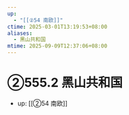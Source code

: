 ```yaml
---
up:
  - "[[②54 南欧]]"
ctime: 2025-03-01T13:19:53+08:00
aliases:
  - 黑山共和国
mtime: 2025-09-09T12:37:06+08:00
---
```


# ②555.2 黑山共和国

- up: [[②54 南欧]]
